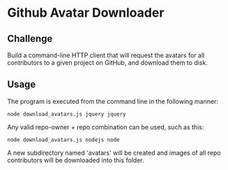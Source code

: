 # Github Avatar Downloader

## Challenge
Build a command-line HTTP client that will request the avatars for all contributors to a given project on GitHub, and download them to disk.

## Usage
The program is executed from the command line in the following manner:
```
node download_avatars.js jquery jquery
```

Any valid repo-owner + repo combination can be used, such as this:
```
node download_avatars.js nodejs node
```

A new subdirectory named 'avatars' will be created and images of all repo contributors will be downloaded into this folder.
